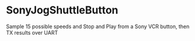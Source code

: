 # SonyJogShuttleButton
Sample 15 possible speeds and Stop and Play from a Sony VCR button, then TX results over UART
